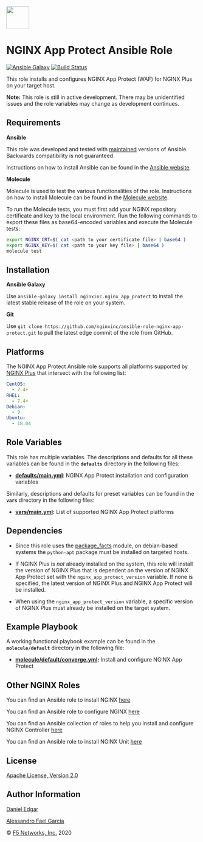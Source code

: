 <img src="images/nap-logo.png" width="60">

NGINX App Protect Ansible Role
==============================

[![Ansible Galaxy](https://img.shields.io/badge/galaxy-nginxinc.nginx-5bbdbf.svg)](https://galaxy.ansible.com/nginxinc/nginx_app_protect)
[![Build Status](https://travis-ci.org/nginxinc/ansible-role-nginx-app-protect.svg?branch=main)](https://travis-ci.org/nginxinc/ansible-role-nginx-app-protect)

This role installs and configures NGINX App Protect (WAF) for NGINX Plus on your target host.

**Note:** This role is still in active development. There may be unidentified issues and the role variables may change as development continues.

Requirements
------------

**Ansible**

This role was developed and tested with [maintained](https://docs.ansible.com/ansible/latest/reference_appendices/release_and_maintenance.html#release-status) versions of Ansible. Backwards compatibility is not guaranteed.

Instructions on how to install Ansible can be found in the [Ansible website](https://docs.ansible.com/ansible/latest/installation_guide/intro_installation.html).

**Molecule**

Molecule is used to test the various functionalities of the role. Instructions on how to install Molecule can be found in the [Molecule website](https://molecule.readthedocs.io/en/stable/installation.html).

To run the Molecule tests, you must first add your NGINX repository certificate and key to the local environment. Run the following commands to export these files as base64-encoded variables and execute the Molecule tests:

``` bash
export NGINX_CRT=$( cat <path to your certificate file> | base64 )
export NGINX_KEY=$( cat <path to your key file> | base64 )
molecule test
```

Installation
------------

**Ansible Galaxy**

Use `ansible-galaxy install nginxinc.nginx_app_protect` to install the latest stable release of the role on your system.

**Git**

Use `git clone https://github.com/nginxinc/ansible-role-nginx-app-protect.git` to pull the latest edge commit of the role from GitHub.

Platforms
---------

The NGINX App Protect Ansible role supports all platforms supported by [NGINX Plus](https://www.nginx.com/products/technical-specs/) that intersect with the following list:

```yaml
CentOS:
  - 7.4+
RHEL:
  - 7.4+
Debian:
  - 9
Ubuntu:
  - 18.04
```

Role Variables
--------------

This role has multiple variables. The descriptions and defaults for all these variables can be found in the **`defaults`** directory in the following files:

-   **[defaults/main.yml](https://github.com/nginxinc/ansible-role-nginx-app-protect/blob/main/defaults/main.yml)**: NGINX App Protect installation and configuration variables

Similarly, descriptions and defaults for preset variables can be found in the **`vars`** directory in the following files:

-   **[vars/main.yml](https://github.com/nginxinc/ansible-role-nginx-app-protect/blob/main/vars/main.yml):** List of supported NGINX App Protect platforms

Dependencies
------------

-   Since this role uses the [package_facts](https://docs.ansible.com/ansible/latest/modules/package_facts_module.html) module, on debian-based systems the `python-apt` package must be installed on targeted hosts.

-   If NGINX Plus is *not* already installed on the system, this role will install the version of NGINX Plus that is dependent on the version of NGINX App Protect set with the `nginx_app_protect_version` variable. If none is specified, the latest version of NGINX Plus and NGINX App Protect will be installed.

-   When using the `nginx_app_protect_version` variable, a specific version of NGINX Plus must already be installed on the target system.

Example Playbook
----------------

A working functional playbook example can be found in the **`molecule/default`** directory in the following file:

-   **[molecule/default/converge.yml](https://github.com/nginxinc/ansible-role-nginx-app-protect/blob/main/molecule/default/converge.yml):** Install and configure NGINX App Protect

Other NGINX Roles
-----------------

You can find an Ansible role to install NGINX [here](https://github.com/nginxinc/ansible-role-nginx)

You can find an Ansible role to configure NGINX [here](https://github.com/nginxinc/ansible-role-nginx-config)

You can find an Ansible collection of roles to help you install and configure NGINX Controller [here](https://github.com/nginxinc/ansible-collection-nginx_controller)

You can find an Ansible role to install NGINX Unit [here](https://github.com/nginxinc/ansible-role-nginx-unit)

License
-------

[Apache License, Version 2.0](https://github.com/nginxinc/ansible-role-nginx-app-protect/blob/main/LICENSE)

Author Information
------------------

[Daniel Edgar](https://github.com/aknot242)

[Alessandro Fael Garcia](https://github.com/alessfg)

&copy; [F5 Networks, Inc.](https://www.f5.com/) 2020
